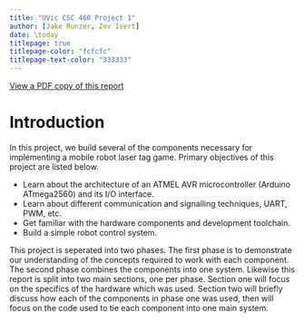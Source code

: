 ```yaml
---
title: "UVic CSC 460 Project 1"
author: [Jake Runzer, Zev Isert]
date: \today
titlepage: true
titlepage-color: "fcfcfc"
titlepage-text-color: "333333"
---
```


[View a PDF copy of this report](project1.pdf)

# Introduction

In this project, we build several of the components necessary for implementing a mobile robot laser tag game. Primary objectives of this project are listed below.

* Learn about the architecture of an ATMEL AVR microcontroller (Arduino ATmega2560) and its I/O interface.
* Learn about different communication and signalling techniques, UART, PWM, etc.
* Get familiar with the hardware components and development toolchain.
* Build a simple robot control system.

This project is seperated into two phases. The first phase is to demonstrate our understanding of the concepts required to work with each component. The second phase combines the components into one system. Likewise this report is split into two main sections, one per phase. Section one will focus on the specifics of the hardware which was used. Section two will briefly discuss how each of the components in phase one was used, then will focus on the code used to tie each component into one main system.
